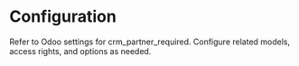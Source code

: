 # Configuration

Refer to Odoo settings for crm_partner_required. Configure related models, access rights, and options as needed.
